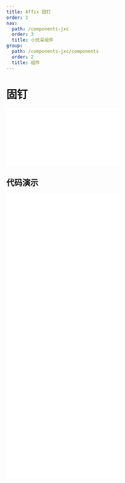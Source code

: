 ```yaml
---
title: Affix 固钉
order: 1
nav:
  path: /components-jxc
  order: 3
  title: 小优采组件
group:
  path: /components-jxc/components
  order: 2
  title: 组件
---
```


# 固钉

<div>
<embed src="@docs-common/affix/index.md"></embed>
</div>
        
## 代码演示

<Row gutter=8>

  <Col span=12>
    
  <div class="code-box"><embed src="@abiz-rc-jxc/affix/demo/basic-affix-jxc.md"></embed></div>
          
  <div class="code-box"><embed src="@abiz-rc-jxc/affix/demo/target-affix-jxc.md"></embed></div>
          
  </Col>
          
  <Col span=12>
    
  <div class="code-box"><embed src="@abiz-rc-jxc/affix/demo/on-change-affix-jxc.md"></embed></div>
          
  <div class="code-box"><embed src="@abiz-rc-jxc/affix/demo/debug-affix-jxc.md"></embed></div>
          
  </Col>
          
</Row>
        
<div><embed src="@docs-common/affix/index-api.md"></embed><div>
